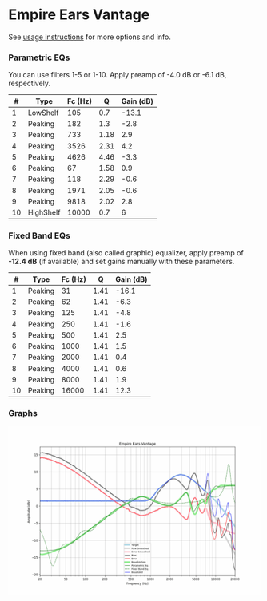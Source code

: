 # Empire Ears Vantage
See [usage instructions](https://github.com/jaakkopasanen/AutoEq#usage) for more options and info.

### Parametric EQs
You can use filters 1-5 or 1-10. Apply preamp of -4.0 dB or -6.1 dB, respectively.

|   # | Type      |   Fc (Hz) |    Q |   Gain (dB) |
|-----|-----------|-----------|------|-------------|
|   1 | LowShelf  |       105 | 0.7  |       -13.1 |
|   2 | Peaking   |       182 | 1.3  |        -2.8 |
|   3 | Peaking   |       733 | 1.18 |         2.9 |
|   4 | Peaking   |      3526 | 2.31 |         4.2 |
|   5 | Peaking   |      4626 | 4.46 |        -3.3 |
|   6 | Peaking   |        67 | 1.58 |         0.9 |
|   7 | Peaking   |       118 | 2.29 |        -0.6 |
|   8 | Peaking   |      1971 | 2.05 |        -0.6 |
|   9 | Peaking   |      9818 | 2.02 |         2.8 |
|  10 | HighShelf |     10000 | 0.7  |         6   |

### Fixed Band EQs
When using fixed band (also called graphic) equalizer, apply preamp of **-12.4 dB** (if available) and set gains manually with these parameters.

|   # | Type    |   Fc (Hz) |    Q |   Gain (dB) |
|-----|---------|-----------|------|-------------|
|   1 | Peaking |        31 | 1.41 |       -16.1 |
|   2 | Peaking |        62 | 1.41 |        -6.3 |
|   3 | Peaking |       125 | 1.41 |        -4.8 |
|   4 | Peaking |       250 | 1.41 |        -1.6 |
|   5 | Peaking |       500 | 1.41 |         2.5 |
|   6 | Peaking |      1000 | 1.41 |         1.5 |
|   7 | Peaking |      2000 | 1.41 |         0.4 |
|   8 | Peaking |      4000 | 1.41 |         0.6 |
|   9 | Peaking |      8000 | 1.41 |         1.9 |
|  10 | Peaking |     16000 | 1.41 |        12.3 |

### Graphs
![](./Empire%20Ears%20Vantage.png)
